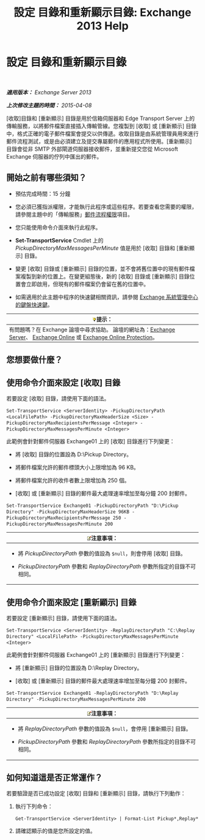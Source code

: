 ﻿---
title: '設定 目錄和重新顯示目錄: Exchange 2013 Help'
TOCTitle: 設定 目錄和重新顯示目錄
ms:assetid: c9ca7358-9a08-4f57-89d0-910e4438df8a
ms:mtpsurl: https://technet.microsoft.com/zh-tw/library/Bb124549(v=EXCHG.150)
ms:contentKeyID: 50474222
ms.date: 05/21/2018
mtps_version: v=EXCHG.150
ms.translationtype: MT
---

# 設定 目錄和重新顯示目錄

 

_**適用版本：** Exchange Server 2013_

_**上次修改主題的時間：** 2015-04-08_

\[收取\]目錄和 \[重新顯示\] 目錄是用於信箱伺服器和 Edge Transport Server 上的傳輸服務，以將郵件檔案直接插入傳輸管線。您複製到 \[收取\] 或 \[重新顯示\] 目錄中，格式正確的電子郵件檔案會提交以供傳遞。收取目錄是由系統管理員用來進行郵件流程測試，或是由必須建立及提交專屬郵件的應用程式所使用。\[重新顯示\] 目錄會從非 SMTP 外部閘道伺服器接收郵件，並重新提交您從 Microsoft Exchange 伺服器的佇列中匯出的郵件。

## 開始之前有哪些須知？

  - 預估完成時間：15 分鐘

  - 您必須已獲指派權限，才能執行此程序或這些程序。若要查看您需要的權限，請參閱主題中的「傳輸服務」[郵件流程權限](mail-flow-permissions-exchange-2013-help.md)項目。

  - 您只能使用命令介面來執行此程序。

  - **Set-TransportService** Cmdlet 上的 *PickupDirectoryMaxMessagesPerMinute* 值是用於 \[收取\] 目錄和 \[重新顯示\] 目錄。

  - 變更 \[收取\] 目錄或 \[重新顯示\] 目錄的位置，並不會將舊位置中的現有郵件檔案複製到新的位置上。在變更組態後，新的 \[收取\] 目錄或 \[重新顯示\] 目錄位置會立即啟用，但現有的郵件檔案仍會留在舊的位置中。

  - 如需適用於此主題中程序的快速鍵相關資訊，請參閱 [Exchange 系統管理中心的鍵盤快速鍵](keyboard-shortcuts-in-the-exchange-admin-center-exchange-online-protection-help.md)。

<table>
<thead>
<tr class="header">
<th><img src="images/Bb124558.tip(EXCHG.150).gif" title="提示" alt="提示" />提示：</th>
</tr>
</thead>
<tbody>
<tr class="odd">
<td>有問題嗎？在 Exchange 論壇中尋求協助。 論壇的網址為：<a href="https://go.microsoft.com/fwlink/p/?linkid=60612">Exchange Server</a>、 <a href="https://go.microsoft.com/fwlink/p/?linkid=267542">Exchange Online</a> 或 <a href="https://go.microsoft.com/fwlink/p/?linkid=285351">Exchange Online Protection</a>。</td>
</tr>
</tbody>
</table>


## 您想要做什麼？

## 使用命令介面來設定 \[收取\] 目錄

若要設定 \[收取\] 目錄，請使用下面的語法。

    Set-TransportService <ServerIdentity> -PickupDirectoryPath <LocalFilePath> -PickupDirectoryMaxHeaderSize <Size> -PickupDirectoryMaxRecipientsPerMessage <Integer> -PickupDirectoryMaxMessagesPerMinute <Integer>

此範例會針對郵件伺服器 Exchange01 上的 \[收取\] 目錄進行下列變更：

  - 將 \[收取\] 目錄的位置設為 D:\\Pickup Directory。

  - 將郵件檔案允許的郵件標頭大小上限增加為 96 KB。

  - 將郵件檔案允許的收件者數上限增加為 250 個。

  - \[收取\] 或 \[重新顯示\] 目錄的郵件最大處理速率增加至每分鐘 200 封郵件。

<!-- end list -->

    Set-TransportService Exchange01 -PickupDirectoryPath "D:\Pickup Directory" -PickupDirectoryMaxHeaderSize 96KB -PickupDirectoryMaxRecipientsPerMessage 250 -PickupDirectoryMaxMessagesPerMinute 200

<table>
<colgroup>
<col style="width: 100%" />
</colgroup>
<thead>
<tr class="header">
<th><img src="images/Bb124558.note(EXCHG.150).gif" title="注意事項" alt="注意事項" />注意事項：</th>
</tr>
</thead>
<tbody>
<tr class="odd">
<td><ul>
<li><p>將 <em>PickupDirectoryPath</em> 參數的值設為 <code>$null</code>，則會停用 [收取] 目錄。</p></li>
<li><p><em>PickupDirectoryPath</em> 參數和 <em>ReplayDirectoryPath</em> 參數所指定的目錄不可相同。</p></li>
</ul></td>
</tr>
</tbody>
</table>


## 使用命令介面來設定 \[重新顯示\] 目錄

若要設定 \[重新顯示\] 目錄，請使用下面的語法。

    Set-TransportService <ServerIdentity> -ReplayDirectoryPath "C:\Replay Directory" <LocalFilePath> -PickupDirectoryMaxMessagesPerMinute <Integer>

此範例會針對郵件伺服器 Exchange01 上的 \[重新顯示\] 目錄進行下列變更：

  - 將 \[重新顯示\] 目錄的位置設為 D:\\Replay Directory。

  - \[收取\] 或 \[重新顯示\] 目錄的郵件最大處理速率增加至每分鐘 200 封郵件。

<!-- end list -->

    Set-TransportService Exchange01 -ReplayDirectoryPath "D:\Replay Directory" -PickupDirectoryMaxMessagesPerMinute 200

<table>
<colgroup>
<col style="width: 100%" />
</colgroup>
<thead>
<tr class="header">
<th><img src="images/Bb124558.note(EXCHG.150).gif" title="注意事項" alt="注意事項" />注意事項：</th>
</tr>
</thead>
<tbody>
<tr class="odd">
<td><ul>
<li><p>將 <em>ReplayDirectoryPath</em> 參數的值設為 <code>$null</code>，會停用 [重新顯示] 目錄。</p></li>
<li><p><em>PickupDirectoryPath</em> 參數和 <em>ReplayDirectoryPath</em> 參數所指定的目錄不可相同。</p></li>
</ul></td>
</tr>
</tbody>
</table>


## 如何知道這是否正常運作？

若要驗證是否已成功設定 \[收取\] 目錄和 \[重新顯示\] 目錄，請執行下列動作：

1.  執行下列命令：
    
        Get-TransportService <ServerIdentity> | Format-List Pickup*,Replay*

2.  請確認顯示的值是您所設定的值。

